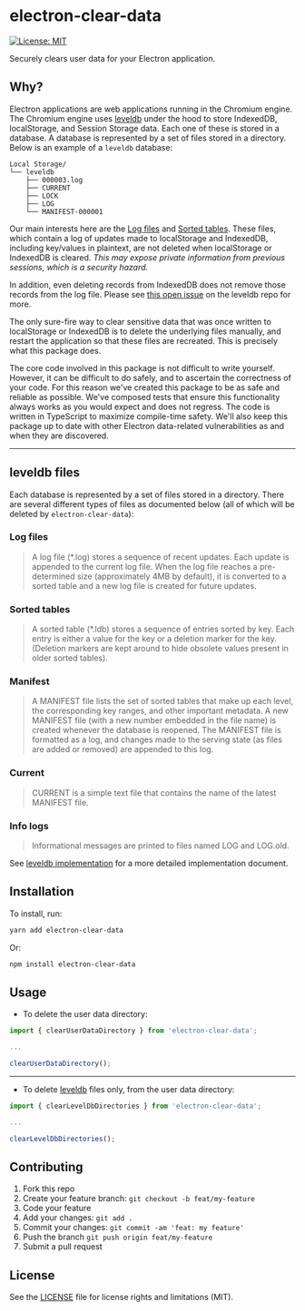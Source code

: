 # electron-clear-data

[![License: MIT](https://img.shields.io/badge/License-MIT-yellow.svg)](https://opensource.org/licenses/MIT)

Securely clears user data for your Electron application.

## Why?

Electron applications are web applications running in the Chromium engine. The Chromium engine uses [leveldb](https://github.com/google/leveldb) under the hood to store IndexedDB, localStorage, and Session Storage data. Each one of these is stored in a database. A database is represented by a set of files stored in a directory. Below is an example of a `leveldb` database:

```
Local Storage/
└── leveldb
    ├── 000003.log
    ├── CURRENT
    ├── LOCK
    ├── LOG
    └── MANIFEST-000001
```

Our main interests here are the [Log files](###log-files) and [Sorted tables](###sorted-tables). These files, which contain a log of updates made to localStorage and IndexedDB, including key/values in plaintext, are not deleted when localStorage or IndexedDB is cleared. _This may expose private information from previous sessions, which is a security hazard._

In addition, even deleting records from IndexedDB does not remove those records from the log file. Please see [this open issue](https://github.com/google/leveldb/issues/783) on the leveldb repo for more.

The only sure-fire way to clear sensitive data that was once written to localStorage or IndexedDB is to delete the underlying files manually, and restart the application so that these files are recreated. This is precisely what this package does.

The core code involved in this package is not difficult to write yourself. However, it can be difficult to do safely, and to ascertain the correctness of your code. For this reason we've created this package to be as safe and reliable as possible. We've composed tests that ensure this functionality always works as you would expect and does not regress. The code is written in TypeScript to maximize compile-time safety. We'll also keep this package up to date with other Electron data-related vulnerabilities as and when they are discovered.

---

## leveldb files

Each database is represented by a set of files stored in a directory. There are several different types of files as documented below (all of which will be deleted by `electron-clear-data`):

### Log files

> A log file (*.log) stores a sequence of recent updates. Each update is appended to the current log file. When the log file reaches a pre-determined size (approximately 4MB by default), it is converted to a sorted table and a new log file is created for future updates.

### Sorted tables

> A sorted table (*.ldb) stores a sequence of entries sorted by key. Each entry is either a value for the key or a deletion marker for the key. (Deletion markers are kept around to hide obsolete values present in older sorted tables).

### Manifest

> A MANIFEST file lists the set of sorted tables that make up each level, the corresponding key ranges, and other important metadata. A new MANIFEST file (with a new number embedded in the file name) is created whenever the database is reopened. The MANIFEST file is formatted as a log, and changes made to the serving state (as files are added or removed) are appended to this log.

### Current

> CURRENT is a simple text file that contains the name of the latest MANIFEST file.

### Info logs

> Informational messages are printed to files named LOG and LOG.old.

See [leveldb implementation](https://github.com/google/leveldb/blob/master/doc/impl.md) for a more detailed implementation document.

## Installation

To install, run:

```bash
yarn add electron-clear-data
```

Or:

```bash
npm install electron-clear-data
```

## Usage

* To delete the user data directory:

```javascript
import { clearUserDataDirectory } from 'electron-clear-data';

...

clearUserDataDirectory();
```

---

* To delete [leveldb](##leveldb-files) files only, from the user data directory:

```javascript
import { clearLevelDbDirectories } from 'electron-clear-data';

...

clearLevelDbDirectories();
```

## Contributing

1. Fork this repo
1. Create your feature branch: `git checkout -b feat/my-feature`
1. Code your feature
1. Add your changes: `git add .`
1. Commit your changes: `git commit -am 'feat: my feature'`
1. Push the branch `git push origin feat/my-feature`
1. Submit a pull request

## License

See the [LICENSE](LICENSE.md) file for license rights and limitations (MIT).